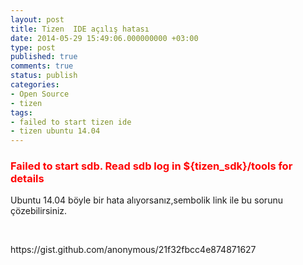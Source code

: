 ```yaml
---
layout: post
title: Tizen  IDE açılış hatası
date: 2014-05-29 15:49:06.000000000 +03:00
type: post
published: true
comments: true
status: publish
categories:
- Open Source
- tizen
tags:
- failed to start tizen ide
- tizen ubuntu 14.04
---
```

<h3><span style="color:#ff0000;">Failed to start sdb. Read sdb log in ${tizen_sdk}/tools for details</span></h3>
<p>Ubuntu 14.04 böyle bir hata alıyorsanız,sembolik link ile bu sorunu çözebilirsiniz.</p>
<p>&nbsp;</p>
<p>https://gist.github.com/anonymous/21f32fbcc4e874871627</p>
